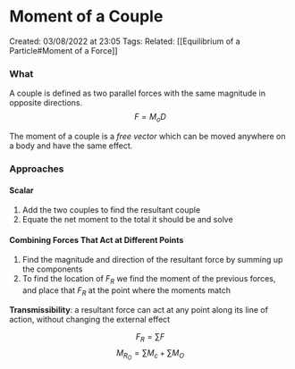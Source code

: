 # Moment of a Couple
Created: 03/08/2022 at 23:05
Tags: 
Related: [[Equilibrium of a Particle#Moment of a Force]]

### What
A couple is defined as two parallel forces with the same magnitude in opposite directions.
$$F = M_o D$$

The moment of a couple is a *free vector* which can be moved anywhere on a body and have the same effect.

### Approaches
#### Scalar
1) Add the two couples to find the resultant couple
2) Equate the net moment to the total it should be and solve

#### Combining Forces That Act at Different Points
1) Find the magnitude and direction of the resultant force by summing up the components
2) To find the location of $F_R$ we find the moment of the previous forces, and place that $F_R$ at the point where the moments match

**Transmissibility**: a resultant force can act at any point along its line of action, without changing the external effect

$$F_R = \sum F$$
$$M_{R_O} = \sum M_c + \sum M_O$$